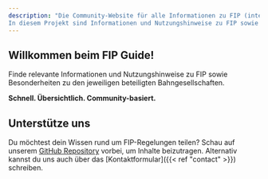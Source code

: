 ```yaml
---
description: "Die Community-Website für alle Informationen zu FIP (internationale Fahrvergünstigungen für Eisenbahnpersonal).
In diesem Projekt sind Informationen und Nutzungshinweise zu FIP sowie Besonderheiten zu den jeweiligen beteiligten Bahngesellschaften aufgeführt."
---
```


## Willkommen beim FIP Guide!

Finde relevante Informationen und Nutzungshinweise zu FIP sowie Besonderheiten zu den jeweiligen beteiligten Bahngesellschaften.

**Schnell. Übersichtlich. Community-basiert.**


## Unterstütze uns
Du möchtest dein Wissen rund um FIP-Regelungen teilen? Schau auf unserem [GitHub Repository](https://github.com/fipguide/fipguide.github.io) vorbei, um Inhalte beizutragen.
Alternativ kannst du uns auch über das [Kontaktformular]({{< ref "contact" >}}) schreiben.
